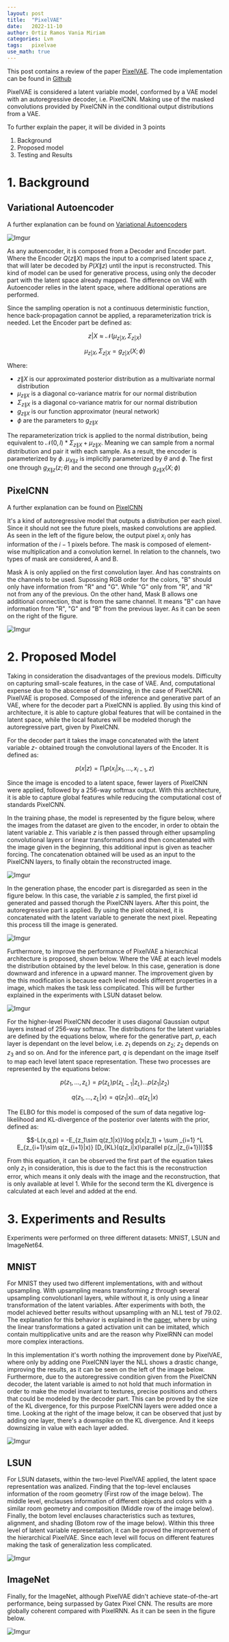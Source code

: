 ```yaml
---
layout: post
title:  "PixelVAE"
date:   2022-11-10
author: Ortiz Ramos Vania Miriam
categories: Lvm
tags:	pixelvae
use_math: true
---
```


This post contains a review of the paper [PixelVAE](https://arxiv.org/abs/1611.05013). The code implementation can be found in [Github](https://github.com/igul222/PixelVAE)

PixelVAE is considered a latent variable model, conformed by a VAE model with an autoregressive decoder, i.e. PixelCNN. Making use of the masked convolutions provided by PixelCNN in the conditional output distributions from a VAE. 

To further explain the paper, it will be divided in 3 points

1. Background 
2. Proposed model 
3. Testing and Results 

#  1. Background 

## Variational Autoencoder 

A further explanation can be found on [Variational Autoencoders](https://bjlkeng.github.io/posts/variational-autoencoders/)

![Imgur](https://i.imgur.com/9eUI7Pk.png)

As any autoencoder, it is composed from a Decoder and Encoder part. Where the Encoder $Q(z\|X)$ maps the input to a comprised latent space $z$, that will later be decoded by $P(X\|z)$ until the input is reconstructed. This kind of model can be used for generative process, using only the decoder part with the latent space already mapped. The difference on VAE with Autoencoder relies in the latent space, where additional operations are performed. 

Since the sampling operation is not a continuous deterministic function, hence back-propagation cannot be applied, a reparameterization trick is needed. Let the Encoder part be defined as: 

$$z|X \approx \mathcal{N} (\mu_{z|X}, \Sigma_{z|X})$$

$$\mu_{z|X}, \Sigma_{z|X} = g_{z|X}(X;\phi)$$ 

Where: 
- $z\|X$ is our approximated posterior distribution as a multivariate normal distribution 
- $\mu_{z\|X}$ is a diagonal co-variance matrix for our normal distribution 
- $\Sigma_{z\|X}$ is a diagonal co-variance matrix for our normal distribution 
- $g_{z\|X}$ is our function approximator (neural network)
- $\phi$ are the parameters to $g_{z\|X}$

The reparameterization trick is applied to the normal distribution, being equivalent to $\mathcal{N} (0,I) * \Sigma_{z\|X} + \mu_{z\|X}$. Meaning we can sample from a normal distribution and pair it with each sample. As a result, the encoder is parameterized by $\phi$. $\mu_{X\|z}$ is implicitly parameterized by $\theta$ and $\phi$. The first one through $g_{X\|z}(z;\theta)$ and the second one through $g_{z\|X}(X;\phi)$


## PixelCNN 

A further explanation can be found on [PixelCNN](https://bjlkeng.github.io/posts/pixelcnn/)

It's a kind of autoregressive model that outputs a distribution per each pixel. Since it should not see the future pixels, masked convolutions are applied. As seen in the left of the figure below, the output pixel $x_i$ only has information of the $i-1$ pixels before. The mask is composed of element-wise multiplication and a convolution kernel. In relation to the channels, two types of mask are considered, A and B. 

Mask A is only applied on the first convolution layer. And has constraints on the channels to be used. Supossing RGB order for the colors, "B" should only have information from "R" and "G". While "G" only from "R", and "R" not from any of the previous. On the other hand, Mask B allows one additional connection, that is from the same channel. It means "B" can have information from "R", "G" and "B" from the previous layer. As it can be seen on the right of the figure. 

![Imgur](https://i.imgur.com/HnG4VSP.png)

# 2. Proposed Model 

Taking in consideration the disadvantages of the previous models. Difficulty on capturing small-scale features, in the case of VAE. And, computational expense due to the abscense of downsizing, in the case of PixelCNN. PixelVAE is proposed. Composed of the inference and generative part of an VAE, where for the decoder part a PixelCNN is applied. By using this kind of architecture, it is able to capture global features that will be contained in the latent space, while the local features will be modeled thorugh the autoregressive part, given by PixelCNN. 

For the decoder part it takes the image concatenated with the latent variable $z$- obtained trough the convolutional layers of the Encoder. It is defined as: 

$$p(x|z) = \prod _i p(x_i|x_1,...,x_{i-1},z)$$

Since the image is encoded to a latent space, fewer layers of PixelCNN were applied, followed by a 256-way softmax output. With this architecture, it is able to capture global features while reducing the computational cost of standards PixelCNN. 

In the training phase, the model is represented by the figure below, where the images from the dataset are given to the encoder, in order to obtain the latent variable $z$. This variable $z$ is then passed through either upsampling convolutional layers or linear transformations and then concatenated with the image given in the beginning, this additional input is given as teacher forcing. The concatenation obtained will be used as an input to the PixelCNN layers, to finally obtain the reconstructed image. 

![Imgur](https://i.imgur.com/2anMYkm.png)

In the generation phase, the encoder part is disregarded as seen in the figure below. In this case, the variable $z$ is sampled, the first pixel id generated and passed thorugh the PixelCNN layers. After this point, the autoregressive part is applied. By using the pixel obtained, it is concatenated with the latent variable to generate the next pixel. Repeating this process till the image is generated. 

![Imgur](https://i.imgur.com/WS0e7SB.png)

Furthermore, to improve the performance of PixelVAE a hierarchical architecture is proposed, shown below. Where the VAE at each level models the distribution obtained by the level below. In this case, generation is done downward and inference in a upward manner. The improvement given by the this modification is because each level models different properties in a image, which makes the task less complicated. This will be further explained in the experiments with LSUN dataset below. 

![Imgur](https://i.imgur.com/tGsO7x5.png)

For the higher-level PixelCNN decoder it uses diagonal Gaussian output layers instead of 256-way softmax. The distributions for the latent variables are defined by the equations below, where for the generative part, $p$, each layer is dependant on the level below, i.e. $z_1$ depends on $z_2$; $z_2$ depends on $z_3$ and so on. And for the inference part, $q$ is dependant on the image itself to map each level latent space representation. These two processes are represented by the equations below: 

$$p(z_1,...,z_L) = p(z_L)p(z_{L-1}|z_L). . .p(z_1|z_2)$$

$$q(z_1,...,z_L|x) = q(z_1|x)...q(z_L|x)$$ 

The ELBO for this model is composed of the sum of data negative log-likelihood and KL-divergence of the posterior over latents with the prior, defined as: 

$$-L(x,q,p) = -E_{z_1\sim q(z_1|x)}\log p(x|z_1) + \sum _{i=1} ^L E_{z_{i+1}\sim q(z_{i+1}|x)} [D_{KL}(q(z_i|x)\parallel p(z_i|z_{i+1}))]$$

From this equation, it can be observed the first part of the equation takes only $z_1$ in consideration, this is due to the fact this is the reconstruction error, which means it only deals with the image and the reconstruction, that is only available at level 1. While for the second term the KL divergence is calculated at each level and added at the end. 

# 3. Experiments and Results 

Experiments were performed on three different datasets: MNIST, LSUN and ImageNet64. 

## MNIST

For MNIST they used two different implementations, with and without upsampling. With upsampling means transforming $z$ through several upsampling convolutionanl layers, while without it, is only using a linear transformation of the latent variables. After experiments with both, the model achieved better results without upsampling with an NLL test of 79.02. The explanation for this behavior is explained in the [paper](https://arxiv.org/abs/1606.05328), where by using the linear transformations a gated activation unit can be imitated, which contain multipplicative units and are the reason why PixelRNN can model more complex interactions. 


In this implementation it's worth nothing the improvement done by PixelVAE, where only by adding one PixelCNN layer the NLL shows a drastic change, improving the results, as it can be seen on the left of the image below. Furthermore, due to the autoregressive condition given from the PixelCNN decoder, the latent variable is aimed to not hold that much information in order to make the model invariant to textures, precise positions and others that could be modeled by the decoder part. This can be proved by the size of the KL divergence, for this purpose PixelCNN layers were added once a time. Looking at the right of the image below, it can be observed that just by adding one layer, there's a downspike on the KL divergence. And it keeps downsizing in value with each layer added. 

![Imgur](https://i.imgur.com/2DKDSu6.png)

## LSUN

For LSUN datasets, within the two-level PixelVAE applied, the latent space representation was analized. Finding that the top-level enclauses information of the room geometry (First row of the image below). The middle level, enclauses information of different objects and colors with a similar room geometry and composition (Middle row of the image below). Finally, the botom level enclauses characteristics such as textures, alignment, and shading (Botom row of the image below). Within this three level of latent variable representation, it can be proved the improvement of the hierarchical PixelVAE. Since each level will focus on different features making the task of generalization less complicated. 

![Imgur](https://i.imgur.com/5qNRdx0.png)

## ImageNet

Finally, for the ImageNet, although PixelVAE didn't achieve state-of-the-art performance, being surpassed by Gatex Pixel CNN. The results are more globally coherent compared with PixelRNN. As it can be seen in the figure below. 

![Imgur](https://i.imgur.com/eacZAkO.png) 
